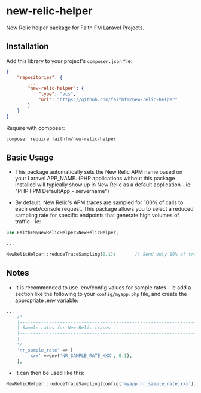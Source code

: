 # new-relic-helper

New Relic helper package for Faith FM Laravel Projects.

## Installation

Add this library to your project's `composer.json` file:

```json
{
    "repositories": {
        ...
        "new-relic-helper": {
            "type": "vcs",
            "url": "https://github.com/faithfm/new-relic-helper"
        }
    }
}
```

Require with composer:

```bash
composer require faithfm/new-relic-helper
```

## Basic Usage

* This package automatically sets the New Relic APM name based on your Laravel APP_NAME.   (PHP applications without this package installed will typically show up in New Relic as a default application - ie: "PHP FPM DefaultApp - servername")

* By default, New Relic's APM traces are sampled for 100% of calls to each web/console request. This package allows you to select a reduced sampling rate for specific endpoints that generate high volumes of traffic - ie:

```php
use FaithFM\NewRelicHelper\NewRelicHelper;

...

NewRelicHelper::reduceTraceSampling(0.1);       // Send only 10% of traces to New Relic
```

## Notes

* It is recommended to use .env/config values for sample rates - ie add a section like the following to your `config/myapp.php` file, and create the appropriate .env variable:

```php
...
    /*
    |--------------------------------------------------------------------------
    | Sample rates for New Relic traces
    |--------------------------------------------------------------------------
    |
    */
    'nr_sample_rate' => [
        'xxx' =>env('NR_SAMPLE_RATE_XXX', 0.1),
    ],

```

* It can then be used like this:

```php
NewRelicHelper::reduceTraceSampling(config('myapp.nr_sample_rate.xxx'));

```

